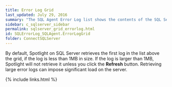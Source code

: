 ```yaml
---
title: Error Log Grid
last_updated: July 29, 2016
summary: "The SQL Agent Error Log list shows the contents of the SQL Server Agent Error Log."
sidebar: c_sqlserver_sidebar
permalink: sqlserver_grid_errorlog.html
id: SQLErrorLog_SQLAgent.ErrorLogGrid
folder: ConnectSQLServer
---
```




By default, Spotlight on SQL Server retrieves the first log in the list above the grid, if the log is less than 1MB in size. If the log is larger than 1MB, Spotlight will not retrieve it unless you click the **Refresh** button. Retrieving large error logs can impose significant load on the server.


{% include links.html %}
